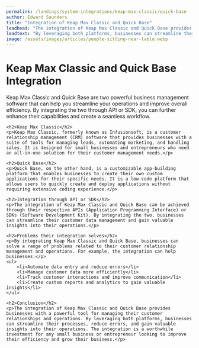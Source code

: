 ```yaml
---
permalink: /landings/system-integrations/keap-max-classic/quick-base
author: Edward Saunders
title: "Integration of Keap Max Classic and Quick Base"
leadhead: "The integration of Keap Max Classic and Quick Base provides businesses with a powerful tool for managing their customer relationships and operations"
leadtext: "By leveraging both platforms, businesses can streamline their processes, reduce errors, and gain valuable insights into their operations. The integration is a worthwhile investment for any small business or entrepreneur looking to improve their efficiency and grow their business."
image: /assets/images/articles/people-sitting-near-table.webp
---
```

<div class="arttext">	<h1>Keap Max Classic and Quick Base Integration</h1>
	<p>Keap Max Classic and Quick Base are two powerful business management software that can help you streamline your operations and improve overall efficiency. By integrating the two through API or SDK, you can further enhance their capabilities and create a seamless workflow.</p>

	<h2>Keap Max Classic</h2>
	<p>Keap Max Classic, formerly known as Infusionsoft, is a customer relationship management (CRM) software that provides businesses with a suite of tools for managing leads, automating marketing, and handling sales. It is designed for small businesses and entrepreneurs who need an all-in-one solution for their customer management needs.</p>

	<h2>Quick Base</h2>
	<p>Quick Base, on the other hand, is a customizable app-building platform that enables businesses to create their own custom applications for their specific needs. It is a low-code platform that allows users to quickly create and deploy applications without requiring extensive coding experience.</p>

	<h2>Integration through API or SDK</h2>
	<p>The integration of Keap Max Classic and Quick Base can be achieved through their respective APIs (Application Programming Interface) or SDKs (Software Development Kit). By integrating the two, businesses can streamline their customer data management and gain valuable insights into their operations.</p>

	<h2>Problems their integration solves</h2>
	<p>By integrating Keap Max Classic and Quick Base, businesses can solve a range of problems related to their customer relationship management and operations. For example, the integration can help businesses:</p>
	<ul>
		<li>Automate data entry and reduce errors</li>
		<li>Manage customer data more efficiently</li>
		<li>Track customer interactions and improve communication</li>
		<li>Create custom reports and analytics to gain valuable insights</li>
	</ul>

	<h2>Conclusion</h2>
	<p>The integration of Keap Max Classic and Quick Base provides businesses with a powerful tool for managing their customer relationships and operations. By leveraging both platforms, businesses can streamline their processes, reduce errors, and gain valuable insights into their operations. The integration is a worthwhile investment for any small business or entrepreneur looking to improve their efficiency and grow their business.</p>
</div>